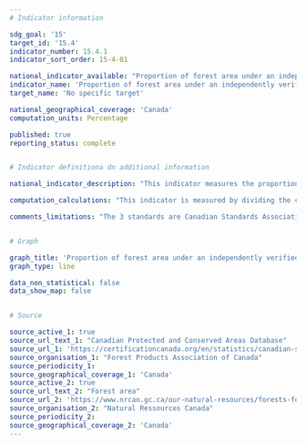 ```yaml
---
# Indicator information

sdg_goal: '15'
target_id: '15.4'
indicator_number: 15.4.1
indicator_sort_order: 15-4-01

national_indicator_available: "Proportion of forest area under an independently verified forest management certification scheme"
indicator_name: 'Proportion of forest area under an independently verified forest management certification scheme'
target_name: 'No specific target'

national_geographical_coverage: 'Canada'
computation_units: Percentage

published: true
reporting_status: complete


# Indicator definitiona dn additional information

national_indicator_description: "This indicator measures the proportion of forest area under an independently verified forest management certification scheme."

computation_calculations: "This indicator is measured by dividing the certified forest area by the total forest area."

comments_limitations: "The 3 standards are Canadian Standards Association, Forest Stewardship Council and Sustainable Forestry Initiative."


# Graph

graph_title: 'Proportion of forest area under an independently verified forest management certification scheme'
graph_type: line

data_non_statistical: false
data_show_map: false


# Source

source_active_1: true
source_url_text_1: "Canadian Protected and Conserved Areas Database"
source_url_1: 'https://certificationcanada.org/en/statistics/canadian-statistics/'
source_organisation_1: "Forest Products Association of Canada"
source_periodicity_1:
source_geographical_coverage_1: 'Canada'
source_active_2: true
source_url_text_2: "Forest area"
source_url_2: 'https://www.nrcan.gc.ca/our-natural-resources/forests-forestry/state-canadas-forests-report/how-much-forest-does-canada-have/indicator-forest-area/16397'
source_organisation_2: "Natural Ressources Canada"
source_periodicity_2:
source_geographical_coverage_2: 'Canada'
---
```

